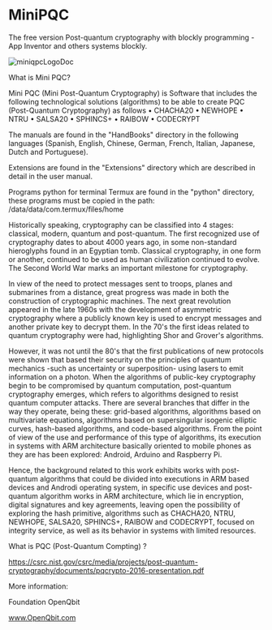# MiniPQC
The free version Post-quantum cryptography with blockly programming - App Inventor and others systems blockly.

![miniqpcLogoDoc](https://user-images.githubusercontent.com/60530547/89971478-f07cdb00-dc20-11ea-9af3-5867004c7019.png)

What is Mini PQC?

Mini PQC (Mini Post-Quantum Cryptography) is Software that includes the following technological solutions (algorithms) to be able to create PQC (Post-Quantum Cryptography) as follows
•	CHACHA20
•	NEWHOPE
•	NTRU
•	SALSA20
•	SPHINCS+ 
•	RAIBOW
•	CODECRYPT

The manuals are found in the "HandBooks" directory in the following languages ​​(Spanish, English, Chinese, German, French, Italian, Japanese, Dutch and Portuguese).

Extensions are found in the "Extensions" directory which are described in detail in the user manual.

Programs python for terminal Termux are found in the "python" directory, these programs must be copied in the path: /data/data/com.termux/files/home

Historically speaking, cryptography can be classified into 4 stages: classical, modern, quantum and post-quantum. The first recognized use of cryptography dates to about 4000 years ago, in some non-standard hieroglyphs found in an Egyptian tomb. Classical cryptography, in one form or another, continued to be used as human civilization continued to evolve.
The Second World War marks an important milestone for cryptography. 

In view of the need to protect messages sent to troops, planes and submarines from a distance, great progress was made in both the construction of cryptographic machines.
The next great revolution appeared in the late 1960s with the development of asymmetric cryptography where a publicly known key is used to encrypt messages and another private key to decrypt them.
In the 70's the first ideas related to quantum cryptography were had, highlighting Shor and Grover's algorithms. 

However, it was not until the 80's that the first publications of new protocols were shown that based their security on the principles of quantum mechanics -such as uncertainty or superposition- using lasers to emit information on a photon.
When the algorithms of public-key cryptography begin to be compromised by quantum computation, post-quantum cryptography emerges, which refers to algorithms designed to resist quantum computer attacks. There are several branches that differ in the way they operate, being these: grid-based algorithms, algorithms based on multivariate equations, algorithms based on supersingular isogenic elliptic curves, hash-based algorithms, and code-based algorithms.
From the point of view of the use and performance of this type of algorithms, its execution in systems with ARM architecture basically oriented to mobile phones as they are has been explored: Android, Arduino and Raspberry Pi. 

Hence, the background related to this work exhibits works with post-quantum algorithms that could be divided into executions in ARM based devices and Androdi operating system, in specific use devices and post-quantum algorithm works in ARM architecture, which lie in encryption, digital signatures and key agreements, leaving open the possibility of exploring the hash primitive, algorithms such as CHACHA20, NTRU, NEWHOPE, SALSA20, SPHINCS+, RAIBOW and CODECRYPT, focused on integrity service, as well as its behavior in systems with limited resources.

What is PQC (Post-Quantum Compting) ?

https://csrc.nist.gov/csrc/media/projects/post-quantum-cryptography/documents/pqcrypto-2016-presentation.pdf

More information:

Foundation OpenQbit

www.OpenQbit.com




